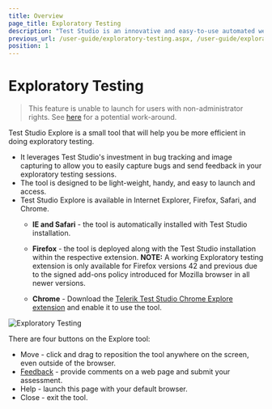 ```yaml
---
title: Overview
page_title: Exploratory Testing
description: "Test Studio is an innovative and easy-to-use automated web, WPF and load testing solution. Test Studio tests support essential technologies like ASP.NET AJAX, Silverlight, PHP and MVC. HTML5, Testing framework, functional testing, performance testing, load testing, exploratory testing, manual testing."
previous_url: /user-guide/exploratory-testing.aspx, /user-guide/exploratory-testing
position: 1
---
```

# Exploratory Testing

> This feature is unable to launch for users with non-administrator rights. See <a href="/troubleshooting-guide/recording-problems-tg/cannot-launch-exploratory" target="_blank">here</a> for a potential work-around.

Test Studio Explore is a small tool that will help you be more efficient in doing exploratory testing.


- It leverages Test Studio's investment in bug tracking and image capturing to allow you to easily capture bugs and send feedback in your exploratory testing sessions.
- The tool is designed to be light-weight, handy, and easy to launch and access.
- Test Studio Explore is available in Internet Explorer, Firefox, Safari, and Chrome.
	* **IE and Safari** - the tool is automatically installed with Test Studio installation. 
	* **Firefox** - the tool is deployed along with the Test Studio installation within the respective extension.
	**NOTE:** A working Exploratory testing extension is only available for Firefox versions 42 and previous due to the signed add-ons policy introduced for Mozilla browser in all newer versions. 

	* **Chrome** - Download the <a href="https://chrome.google.com/webstore/detail/telerik-test-studio-chrom/fhemhbheldeocfphcgnliopkkaapnclg">Telerik Test Studio Chrome Explore extension</a> and enable it to use the tool. 

![Exploratory Testing][1]

There are four buttons on the Explore tool:


- Move - click and drag to reposition the tool anywhere on the screen, even outside of the browser.
- <a href="/features/testing-types/exploratory-testing/provide-feedback" target="_blank">Feedback</a> - provide comments on a web page and submit your assessment.
- Help - launch this page with your default browser.
- Close - exit the tool.


[1]: /img/features/testing-types/exploratory-testing/overview/fig1.png